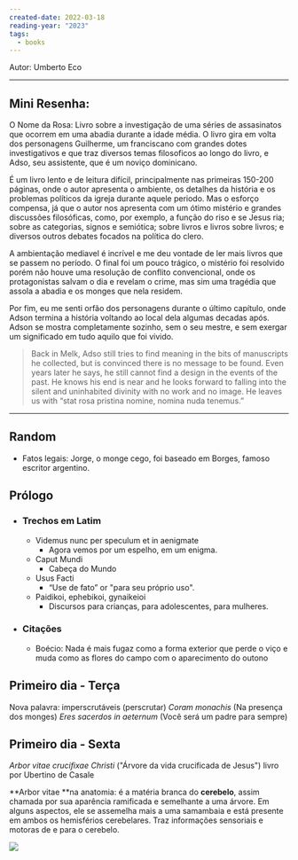 ```yaml
---
created-date: 2022-03-18
reading-year: "2023"
tags:
  - books
---
```



Autor: Umberto Eco

---


## Mini Resenha:
  
O Nome da Rosa: Livro sobre a investigação de uma séries de assasinatos que ocorrem em uma abadia durante a idade média. O livro gira em volta dos personagens Guilherme, um franciscano com grandes dotes investigativos e que traz diversos temas filosoficos ao longo do livro, e Adso, seu assistente, que é um noviço dominicano.  
  
É um livro lento e de leitura difícil, principalmente nas primeiras 150-200 páginas, onde o autor apresenta o ambiente, os detalhes da história e os problemas políticos da igreja durante aquele periodo. Mas o esforço compensa, já que o autor nos apresenta com um ótimo mistério e grandes discussões filosóficas, como, por exemplo, a função do riso e se Jesus ria; sobre as categorias, signos e semiótica; sobre livros e livros sobre livros; e diversos outros debates focados na política do clero.  
  
A ambientação mediavel é incrível e me deu vontade de ler mais livros que se passem no período. O final foi um pouco trágico, o mistério foi resolvido porém não houve uma resolução de conflito convencional, onde os protagonistas salvam o dia e revelam o crime, mas sim uma tragédia que assola a abadia e os monges que nela residem.  
  
Por fim, eu me senti orfão dos personagens durante o último capítulo, onde Adson termina a história voltando ao local dela algumas decadas após. Adson se mostra completamente sozinho, sem o seu mestre, e sem exergar um significado em tudo aquilo que foi vivido.  
  
> Back in Melk, Adso still tries to find meaning in the bits of manuscripts he collected, but is convinced there is no message to be found. Even years later he says, he still cannot find a design in the events of the past. He knows his end is near and he looks forward to falling into the silent and uninhabited divinity with no work and no image. He leaves us with “stat rosa pristina nomine, nomina nuda tenemus.”



---
## Random


- Fatos legais: Jorge, o monge cego, foi baseado em Borges, famoso escritor argentino.  

## Prólogo
- ### Trechos em Latim
	- Videmus nunc per speculum et in aenigmate
		- Agora vemos por um espelho, em um enigma.
	- Caput Mundi
		- Cabeça do Mundo
	- Usus Facti
		- “Use de fato” or "para seu próprio uso".
	- Paidikoi, ephebikoi, gynaikeioi 
		- Discursos para crianças, para adolescentes, para mulheres.

- ### Citações
	- Boécio: Nada é mais fugaz como a forma exterior que perde o viço e muda como as flores do campo com o aparecimento do outono


## Primeiro dia - Terça
Nova palavra: imperscrutáveis (perscrutar)
*Coram monachis* (Na presença dos monges)
*Eres sacerdos in aeternum* (Você será um padre para sempre)

## Primeiro dia - Sexta
_Arbor vitae crucifixae Christi_ ("Árvore da vida crucificada de Jesus") livro por Ubertino de Casale

**Arbor vitae **na anatomia: é a matéria branca do **cerebelo**, assim chamada por sua aparência ramificada e semelhante a uma árvore. Em alguns aspectos, ele se assemelha mais a uma samambaia e está presente em ambos os hemisférios cerebelares. Traz informações sensoriais e motoras de e para o cerebelo.

![](arbor_vitae_anatomy.png)